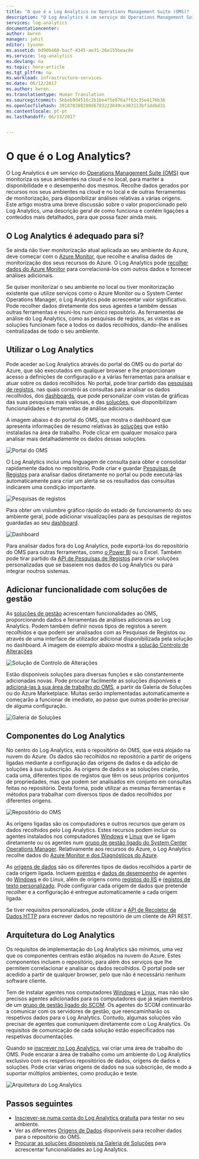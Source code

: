 ```yaml
---
title: "O que é o Log Analytics no Operations Management Suite (OMS)? | Microsoft Docs"
description: "O Log Analytics é um serviço do Operations Management Suite (OMS) que o ajuda a recolher e a analisar dados gerados operacionais pelos recursos dos seus ambientes na nuvem e no local.  Este artigo disponibiliza uma descrição geral breve dos diferentes componentes do Log Analytics e ligações para conteúdos detalhados."
services: log-analytics
documentationcenter: 
author: bwren
manager: jwhit
editor: tysonn
ms.assetid: bd90b460-bacf-4345-ae31-26e155beac0e
ms.service: log-analytics
ms.devlang: na
ms.topic: hero-article
ms.tgt_pltfrm: na
ms.workload: infrastructure-services
ms.date: 06/12/2017
ms.author: bwren
ms.translationtype: Human Translation
ms.sourcegitcommit: 5bbeb9d4516c2b1be4f5e076a7f63c35e4176b36
ms.openlocfilehash: 391870380280d6783223849ce383113bf1dd6d31
ms.contentlocale: pt-pt
ms.lasthandoff: 06/13/2017


---
```

<a id="what-is-log-analytics" class="xliff"></a>

# O que é o Log Analytics?
O Log Analytics é um serviço do [Operations Management Suite \(OMS\)](../operations-management-suite/operations-management-suite-overview.md) que monitoriza os seus ambientes na cloud e no local, para manter a disponibilidade e o desempenho dos mesmos.  Recolhe dados gerados por recursos nos seus ambientes na cloud e no local e de outras ferramentas de monitorização, para disponibilizar análises relativas a várias origens.  Este artigo mostra uma breve discussão sobre o valor proporcionado pelo Log Analytics, uma descrição geral de como funciona e contém ligações a conteúdos mais detalhados, para que possa fazer ainda mais.

<a id="is-log-analytics-for-you" class="xliff"></a>

## O Log Analytics é adequado para si?
Se ainda não tiver monitorização atual aplicada ao seu ambiente do Azure, deve começar com o [Azure Monitor](../monitoring-and-diagnostics/monitoring-overview.md), que recolhe e analisa dados de monitorização dos seus recursos do Azure.  O Log Analytics pode [recolher dados do Azure Monitor](log-analytics-azure-storage.md) para correlacioná-los com outros dados e fornecer análises adicionais.

Se quiser monitorizar o seu ambiente no local ou tiver monitorização existente que utilize serviços como o Azure Monitor ou o System Center Operations Manager, o Log Analytics pode acrescentar valor significativo.  Pode recolher dados diretamente dos seus agentes e também dessas outras ferramentas e reuni-los num único repositório.  As ferramentas de análise do Log Analytics, como as pesquisas de registos, as vistas e as soluções funcionam face a todos os dados recolhidos, dando-lhe análises centralizadas de todo o seu ambiente.


<a id="using-log-analytics" class="xliff"></a>

## Utilizar o Log Analytics
Pode aceder ao Log Analytics através do portal do OMS ou do portal do Azure, que são executados em qualquer browser e lhe proporcionam acesso a definições de configuração e a várias ferramentas para analisar e atuar sobre os dados recolhidos.  No portal, pode tirar partido das [pesquisas de registos](log-analytics-log-searches.md), nas quais constrói as consultas para analisar os dados recolhidos, dos [dashboards](log-analytics-dashboards.md), que pode personalizar com vistas de gráficas das suas pesquisas mais valiosas, e das [soluções](log-analytics-add-solutions.md), que disponibilizam funcionalidades e ferramentas de análise adicionais.

A imagem abaixo é do portal do OMS, que mostra o dashboard que apresenta informações de resumo relativas às [soluções](#add-functionality-with-management-solutions) que estão instaladas na área de trabalho.  Pode clicar em qualquer mosaico para analisar mais detalhadamente os dados dessas soluções.

![Portal do OMS](media/log-analytics-overview/portal.png)

O Log Analytics inclui uma linguagem de consulta para obter e consolidar rapidamente dados no repositório.  Pode criar e guardar [Pesquisas de Registos](log-analytics-log-searches.md) para analisar dados diretamente no portal ou pode executá-las automaticamente para criar um alerta se os resultados das consultas indicarem uma condição importante.

![Pesquisas de registos](media/log-analytics-overview/log-search.png)

Para obter um vislumbre gráfico rápido do estado de funcionamento do seu ambiente geral, pode adicionar visualizações para as pesquisas de registos guardadas ao seu [dashboard](log-analytics-dashboards.md).   

![Dashboard](media/log-analytics-overview/dashboard.png)

Para analisar dados fora do Log Analytics, pode exportá-los do repositório do OMS para outras ferramentas, como [o Power BI](log-analytics-powerbi.md) ou o Excel.  Também pode tirar partido da [API de Pesquisas de Registos](log-analytics-log-search-api.md) para criar soluções personalizadas que se baseiem nos dados do Log Analytics ou para integrar noutros sistemas.

<a id="add-functionality-with-management-solutions" class="xliff"></a>

## Adicionar funcionalidade com soluções de gestão
As [soluções de gestão](log-analytics-add-solutions.md) acrescentam funcionalidades ao OMS, proporcionando dados e ferramentas de análises adicionais ao Log Analytics.  Podem também definir novos tipos de registos a serem recolhidos e que podem ser analisados com as Pesquisas de Registos ou através de uma interface de utilizador adicional disponibilizada pela solução no dashboard.  A imagem de exemplo abaixo mostra a [solução Controlo de Alterações](log-analytics-change-tracking.md)

![Solução de Controlo de Alterações](media/log-analytics-overview/change-tracking.png)

Estão disponíveis soluções para diversas funções e são constantemente adicionadas novas.  Pode procurar facilmente as soluções disponíveis e [adicioná-las à sua área de trabalho do OMS](log-analytics-add-solutions.md), a partir da Galeria de Soluções ou do Azure Marketplace.  Muitas serão implementadas automaticamente e começarão a funcionar de imediato, ao passo que outras poderão precisar de alguma configuração.

![Galeria de Soluções](media/log-analytics-overview/solution-gallery.png)

<a id="log-analytics-components" class="xliff"></a>

## Componentes do Log Analytics
No centro do Log Analytics, está o repositório do OMS, que está alojado na nuvem do Azure.  Os dados são recolhidos no repositório a partir de origens ligadas mediante a configuração das origens de dados e da adição de soluções à sua subscrição.  As origens de dados e as soluções criarão, cada uma, diferentes tipos de registos que têm os seus próprios conjuntos de propriedades, mas que podem ser analisados em conjunto em consultas feitas no repositório.  Desta forma, pode utilizar as mesmas ferramentas e métodos para trabalhar com diversos tipos de dados recolhidos por diferentes origens.

![Repositório do OMS](media/log-analytics-overview/overview.png)

As origens ligadas são os computadores e outros recursos que geram os dados recolhidos pelo Log Analytics.  Estes recursos podem incluir os agentes instalados nos computadores [Windows](log-analytics-windows-agents.md) e [Linux](log-analytics-linux-agents.md) que se ligam diretamente ou os agentes num [grupo de gestão ligado do System Center Operations Manager](log-analytics-om-agents.md).  Relativamente aos recursos do Azure, o Log Analytics recolhe dados do [Azure Monitor e dos Diagnósticos do Azure](log-analytics-azure-storage.md).

As [origens de dados](log-analytics-data-sources.md) são os diferentes tipos de dados recolhidos a partir de cada origem ligada.  Incluem [eventos](log-analytics-data-sources-windows-events.md) e [dados de desempenho](log-analytics-data-sources-performance-counters.md) de agentes do [Windows](log-analytics-data-sources-windows-events.md) e do Linux, além de origens como [registos do IIS](log-analytics-data-sources-iis-logs.md) e [registos de texto personalizado](log-analytics-data-sources-custom-logs.md).  Pode configurar cada origem de dados que pretende recolher e a configuração é entregue automaticamente a cada origem ligada.

Se tiver requisitos personalizados, pode utilizar a [API de Recoletor de Dados HTTP](log-analytics-data-collector-api.md) para escrever dados no repositório de um cliente de API REST.

<a id="log-analytics-architecture" class="xliff"></a>

## Arquitetura do Log Analytics
Os requisitos de implementação do Log Analytics são mínimos, uma vez que os componentes centrais estão alojados na nuvem do Azure.  Estes componentes incluem o repositório, para além dos serviços que lhe permitem correlacionar e analisar os dados recolhidos.  O portal pode ser acedido a partir de qualquer browser, pelo que não é necessário nenhum software cliente.

Tem de instalar agentes nos computadores [Windows](log-analytics-windows-agents.md) e [Linux](log-analytics-linux-agents.md), mas não são precisos agentes adicionados para os computadores que já sejam membros de um [grupo de gestão ligado do SCOM](log-analytics-om-agents.md).  Os agentes do SCOM continuarão a comunicar com os servidores de gestão, que reencaminharão os respetivos dados para o Log Analytics.  Contudo, algumas soluções vão precisar de agentes que comuniquem diretamente com o Log Analytics.  Os requisitos de comunicação de cada solução estão especificados nas respetivas documentações.

Quando se [inscrever no Log Analytics](log-analytics-get-started.md), vai criar uma área de trabalho do OMS.  Pode encarar a área de trabalho como um ambiente do Log Analytics exclusivo com os respetivos repositórios de dados, origens de dados e soluções. Pode criar várias origens de dados na sua subscrição, de modo a suportar múltiplos ambientes, como produção e teste.

![Arquitetura do Log Analytics](media/log-analytics-overview/architecture.png)

<a id="next-steps" class="xliff"></a>

## Passos seguintes
* [Inscrever-se numa conta do Log Analytics gratuita](log-analytics-get-started.md) para testar no seu ambiente.
* Ver as diferentes [Origens de Dados](log-analytics-data-sources.md) disponíveis para recolher dados para o repositório do OMS.
* [Procurar as soluções disponíveis na Galeria de Soluções](log-analytics-add-solutions.md) para acrescentar funcionalidades ao Log Analytics.


